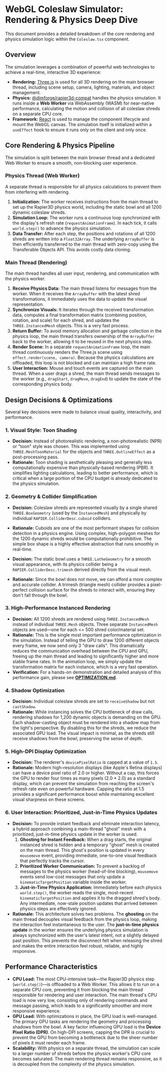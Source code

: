 # WebGL Coleslaw Simulator: Rendering & Physics Deep Dive

This document provides a detailed breakdown of the core rendering and physics simulation logic within the `Coleslaw.tsx` component.

## Overview

The simulation leverages a combination of powerful web technologies to achieve a real-time, interactive 3D experience:

-   **Rendering:** [Three.js](https://threejs.org/) is used for all 3D rendering on the main browser thread, including scene setup, camera, lighting, materials, and object management.
-   **Physics:** [@dimforge/rapier3d-compat](https://rapier.rs/) handles the physics simulation. It runs inside a **Web Worker** via WebAssembly (WASM) for near-native performance, calculating the motion and collision of all coleslaw shreds on a separate CPU core.
-   **Framework:** [React](https://react.dev/) is used to manage the component lifecycle and mount the WebGL canvas. The simulation itself is initialized within a `useEffect` hook to ensure it runs only on the client and only once.

## Core Rendering & Physics Pipeline

The simulation is split between the main browser thread and a dedicated Web Worker to ensure a smooth, non-blocking user experience.

### Physics Thread (Web Worker)

A separate thread is responsible for all physics calculations to prevent them from interfering with rendering.

1.  **Initialization:** The worker receives instructions from the main thread to set up the Rapier3D physics world, including the static bowl and all 1200 dynamic coleslaw shreds.
2.  **Simulation Loop:** The worker runs a continuous loop synchronized with the display's refresh rate (`requestAnimationFrame`). In each tick, it calls `world.step()` to advance the physics simulation.
3.  **Data Transfer:** After each step, the positions and rotations of all 1200 shreds are written into a `Float32Array`. The underlying `ArrayBuffer` is then efficiently transferred to the main thread with zero-copy using the Transferable Objects API. This avoids costly data cloning.

### Main Thread (Rendering)

The main thread handles all user input, rendering, and communication with the physics worker.

1.  **Receive Physics Data:** The main thread listens for messages from the worker. When it receives the `ArrayBuffer` with the latest shred transformations, it immediately uses the data to update the visual representation.
2.  **Synchronize Visuals:** It iterates through the received transformation data, computes a final transformation matrix (combining position, rotation, and scale) for each shred, and updates the `THREE.InstancedMesh` objects. This is a very fast process.
3.  **Return Buffer:** To avoid memory allocation and garbage collection in the physics loop, the main thread transfers ownership of the `ArrayBuffer` back to the worker, allowing it to be reused in the next physics step.
4.  **Render Scene:** In a separate `requestAnimationFrame` loop, the main thread continuously renders the Three.js scene using `effect.render(scene, camera)`. Because the physics calculations are offloaded, this loop is not blocked and can maintain a high frame rate.
5.  **User Interaction:** Mouse and touch events are captured on the main thread. When a user drags a shred, the main thread sends messages to the worker (e.g., `dragStart`, `dragMove`, `dragEnd`) to update the state of the corresponding physics body.

## Design Decisions & Optimizations

Several key decisions were made to balance visual quality, interactivity, and performance.

### 1. Visual Style: Toon Shading

-   **Decision:** Instead of photorealistic rendering, a non-photorealistic (NPR) or "toon" style was chosen. This was implemented using `THREE.MeshToonMaterial` for the objects and `THREE.OutlineEffect` as a post-processing pass.
-   **Rationale:** Toon shading is aesthetically pleasing and generally less computationally expensive than physically-based rendering (PBR). It simplifies lighting calculations, leading to better performance, which is critical when a large portion of the CPU budget is already dedicated to the physics simulation.

### 2. Geometry & Collider Simplification

-   **Decision:** Coleslaw shreds are represented visually by a single shared `THREE.BoxGeometry` (used by the `InstancedMesh`) and physically by individual `RAPIER.ColliderDesc.cuboid` colliders.
-   **Rationale:** Cuboids are one of the most performant shapes for collision detection in a physics engine. Using complex, high-polygon meshes for the 1200 dynamic shreds would be computationally prohibitive. The simple box shape is a highly effective abstraction that runs smoothly in real-time.

-   **Decision:** The static bowl uses a `THREE.LatheGeometry` for a smooth visual appearance, with its physics collider being a `RAPIER.ColliderDesc.trimesh` derived directly from the visual mesh.
-   **Rationale:** Since the bowl does not move, we can afford a more complex and accurate collider. A trimesh (triangle mesh) collider provides a pixel-perfect collision surface for the shreds to interact with, ensuring they don't fall through the bowl.

### 3. High-Performance Instanced Rendering

-   **Decision:** All 1200 shreds are rendered using `THREE.InstancedMesh` instead of individual `THREE.Mesh` objects. Three separate `InstancedMesh` objects are used—one for each <= 500 shred color/material set.
-   **Rationale:** This is the single most important performance optimization in the simulation. Instead of telling the GPU to draw 1200 different objects every frame, we now send only 3 "draw calls". This dramatically reduces the communication overhead between the CPU and GPU, freeing up the main thread and leading to significantly higher and more stable frame rates. In the animation loop, we simply update the transformation matrix for each instance, which is a very fast operation.
-   **Verification:** For a hands-on demonstration and detailed analysis of this performance gain, please see [**OPTIMIZATION.md**](./OPTIMIZATION.md).

### 4. Shadow Optimization

-   **Decision:** Individual coleslaw shreds are set to `receiveShadow` but not `castShadow`.
-   **Rationale:** While instancing solves the CPU bottleneck of draw calls, rendering shadows for 1,200 dynamic objects is demanding on the GPU. Each shadow-casting object must be rendered into a shadow map from the light's perspective. By disabling this for the shreds, we reduce the associated GPU load. The visual impact is minimal, as the shreds still receive shadows from the bowl, preserving the sense of depth.

### 5. High-DPI Display Optimization

-   **Decision:** The renderer's `devicePixelRatio` is capped at a value of `1.5`.
-   **Rationale:** Modern high-resolution displays (like Apple's Retina displays) can have a device pixel ratio of 2.0 or higher. Without a cap, this forces the GPU to render four times as many pixels (2.0 * 2.0) as a standard display, which can prevent the simulation from reaching the screen's refresh rate even on powerful hardware. Capping the ratio at 1.5 provides a significant performance boost while maintaining excellent visual sharpness on these screens.

### 6. User Interaction: Prioritized, Just-in-Time Physics Updates

-   **Decision:** To provide instant feedback and eliminate interaction latency, a hybrid approach combining a main-thread "ghost" mesh with a prioritized, just-in-time physics update in the worker is used.
    1.  **Ghosting for Instant Feedback:** When a drag starts, the original instanced shred is hidden and a temporary "ghost" mesh is created on the main thread. This ghost's position is updated in every `mousemove` event, providing immediate, one-to-one visual feedback that perfectly tracks the cursor.
    2.  **Prioritized Worker Communication:** To prevent a backlog of messages to the physics worker (head-of-line blocking), `mousemove` events send low-cost messages that only update a `kinematicTargetPosition` variable inside the worker.
    3.  **Just-in-Time Physics Application:** Immediately before each physics `world.step()`, the worker reads the single, most-recent `kinematicTargetPosition` and applies it to the dragged shred's body. Any intermediate, now-stale position updates that arrived between physics steps are effectively ignored.
-   **Rationale:** This architecture solves two problems. The **ghosting** on the main thread decouples visual feedback from the physics loop, making the interaction feel instantaneous to the user. The **just-in-time physics update** in the worker ensures the underlying physics simulation is always synchronized with the user's latest intent, not a slightly delayed past position. This prevents the disconnect felt when releasing the shred and makes the entire interaction feel robust, reliable, and highly responsive.

## Performance Characteristics

-   **CPU Load:** The most CPU-intensive task—the Rapier3D physics step (`world.step()`)—is offloaded to a Web Worker. This allows it to run on a separate CPU core, preventing it from blocking the main thread responsible for rendering and user interaction. The main thread's CPU load is now very low, consisting only of rendering commands and message passing, which leads to a significantly smoother and more responsive experience.
-   **GPU Load:** With optimizations in place, the GPU load is well-managed. The primary GPU tasks are rendering the geometry and processing shadows from the bowl. A key factor influencing GPU load is the **Device Pixel Ratio (DPR)**. On high-DPI screens, capping the DPR is crucial to prevent the GPU from becoming a bottleneck due to the sheer number of pixels it must render each frame.
-   **Scalability:** With physics on a separate thread, the simulation can scale to a larger number of shreds before the physics worker's CPU core becomes saturated. The main rendering thread remains responsive, as it is decoupled from the complexity of the physics simulation.